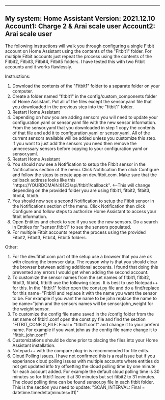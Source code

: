 -------------------------------------------------------
My system:
Home Assistant Version: 2021.12.10
Account1: Charge 2 & Arai scale user
Account2: Arai scale user
-------------------------------------------------------

The following instructions will walk you through configuring a single Fitbit account on Home Assistant using the contents of the "Fitbit1" folder. For multiple Fitbit accounts just repeat the process using the contents of the Fitbit2, Fitbit3, Fitbit4, Fitbit5 folders. I have tested this with two Fitbit accounts and it works flawlessly.

Instructions:
1. Download the contents of the "Fitbit1" folder to a separate folder on your computer.
2. Create a folder named "fitbit1" in the config/custom_components folder of Home Assistant. Put all of the files except the sensor.yaml file that you downloaded in the previous step into the "fitbit1" folder. 
3. Restart Home Assistant
4. Depending on how you are adding sensors you will need to update your configuration.yaml or sensor.yaml file with the new sensor information. From the sensor.yaml that you downloaded in step 1 copy the contents of that file and add it to configuration.yaml or sensor.yaml. All of the current sensors available will be added unless you customize this step. If you want to just add the sensors you need then remove the unnecessary sensors before copying to your configuration.yaml or sensor.yaml.
5. Restart Home Assistant
6. You should now see a Notification to setup the Fitbit sensor in the Notifications section of the menu. Click Notification then click Configure and follow the steps to create app on dev.fitbit.com. Make sure that the callback address looks like this "https://YOURDOMAIN:8123/api/fitbit1/callback". <--This will change depending on the provided folder you are using fitbit1, fitbit2, fitbit3, fitbit4, fitbit5.
7. You should now see a second Notification to setup the Fitbit sensor in the Notifications section of the menu. Click Notification then click Configure and follow steps to authorize Home Assistant to access your fitbit information.
8. Open Entities and check to see if you see the new sensors. Do a search in Entities for "sensor.fitbit1" to see the sensors populated. 
9. For multiple Fitbit accounts repeat the process using the provided Fitbit2, Fitbit3, Fitbit4, Fitbit5 folders.

Other: 
1. For the dev.fitbit.com part of the setup use a browser that you are ok with clearing the browser data. The reason why is that you should clear the browser between adding additional accounts. I found that doing this prevented any errors I would get when adding the second account.
2. To customize the sensor names from the set names of fitbit1, fitbit2, fitbit3, fitbit4, fitbit5 use the following steps. It is best to use Notepad++ for this. In the "fitbit1" folder open the const.py file and do a find/replace for this name="Fitbit1 and replace it with the name you want the sensor to be. For example if you want the name to be john replace the name to be name="john and the sensors names will be sensor.john_weight for the weight sensor.
3. To customize the config file name saved in the /config folder from the set name of fitbit1.conf open the const.py file and find the section "FITBIT_CONFIG_FILE: Final = "fitbit1.conf" and change it to your preferd name. For example if you want john as the config file name change it to "fitbit_john.conf"
4. Customizations should be done prior to placing the files into your Home Assistant installation.
5. Notepad++ with the compare plug-in is recommended for file edits.
6. Cloud Polling issues. I have not confirmed this is a real issue but if you experiance cloud polling issues with multiple accounts where entities do not get updated info try offsetting the cloud polling time by one minute for each account added. For example the default cloud polling time is 30 minutes so for fitbit1 leave it at 30 minutes but set fitbit2 to 31 minutes. The cloud polling time can be found sensor.py file in each fitbit folder. This is the section you need to update: "SCAN_INTERVAL: Final = datetime.timedelta(minutes=31)"
